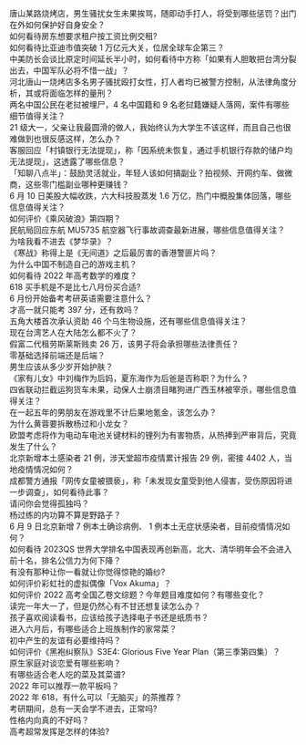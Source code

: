 唐山某路烧烤店，男生骚扰女生未果挨骂，随即动手打人，将受到哪些惩罚？出门在外如何保护好自身安全？  
如何看待房东想要求租户按工资比例交租?  
如何看待比亚迪市值突破 1 万亿元大关，位居全球车企第三？  
中美防长会谈比原定时间延长半小时，如何看待中方称「如果有人胆敢把台湾分裂出去，中国军队必将不惜一战」？  
河北唐山一烧烤店多名男子骚扰殴打女性，打人者均已被警方控制，从法律角度分析，其或将面临怎样的量刑？  
两名中国公民在老挝被埋尸，4 名中国籍和 9 名老挝籍嫌疑人落网，案件有哪些细节值得关注？  
21 级大一，父亲让我最圆滑的做人，我始终认为大学生不该这样，而且自己也很难做到也很反感这样，怎么办？  
客服回应「村镇银行无法提现」，称「因系统未恢复，通过手机银行存款的储户均无法提现」，这透露了哪些信息？  
「知聊八点半」：鼓励灵活就业，年轻人该如何搞副业？拍视频、开网约车、做微商，这些零门槛副业哪种更赚钱？  
6 月 10 日美股大幅收跌，六大科技股蒸发 1.6 万亿，热门中概股集体回落，哪些信息值得关注？  
如何评价《乘风破浪》第四期？  
民航局回应东航 MU5735 航空器飞行事故调查最新进展，哪些信息值得关注？  
为啥我看不进去《梦华录》？  
《寒战》称得上是《无间道》之后最厉害的香港警匪片吗？  
为什么中国不制造自己的游戏主机？  
如何看待 2022 年高考数学的难度？  
618 买手机是不是比七八月份买合适?  
6 月份开始备考考研英语需要注意什么？  
才高一就只能考 397 分，还有救吗？  
五角大楼首次承认资助 46 个乌生物设施，还有哪些信息值得关注？  
现在台湾艺人在大陆怎么都不火了？  
假富二代租劳斯莱斯贱卖 26 万，该男子将会承担哪些法律责任？  
零基础选择前端还是后端？  
男生应该从多少岁开始护肤？  
《家有儿女》中刘梅作为后妈，夏东海作为后爸是否称职？为什么？  
四省联动拦截运狗货车未果，动保人士崩溃目睹狗进广西玉林被宰杀，哪些信息值得关注？  
在一起五年的男朋友在游戏里不计后果地氪金，该怎么办？  
为什么黄蓉要拆散杨过和小龙女？  
欧盟考虑将作为电动车电池关键材料的锂列为有害物质，从热捧到严审背后，究竟发生了什么？  
北京新增本土感染者 21 例，涉天堂超市疫情累计报告 29 例，密接 4402 人，当地疫情情况如何？  
成都警方通报「网传女童被猥亵」，称「未发现女童受到他人侵害，受伤原因将进一步调查」，如何看待此事？  
请问你会觉得孤独吗？  
杨过练的内功算不算是野路子？  
6 月 9 日北京新增 7 例本土确诊病例、 1 例本土无症状感染者，目前疫情情况如何？  
如何看待 2023QS 世界大学排名中国表现再创新高，北大、清华明年会不会进入前十名，排名公信力为何下降？  
有没有那种让你一看就让你觉得惊艳的婚纱?  
如何评价彩虹社的虚拟偶像「Vox Akuma」？  
如何评价 2022 高考全国乙卷文综题？今年题目难度如何？有哪些变化？  
读完一年大一了，但是仍然心有不甘还想复读怎么办？  
孩子喜欢阅读看书，应该给孩子选择电子书还是纸质书？  
进入六月后，有哪些适合上班族制作的家常菜？  
初中产生的友谊有必要维持吗？  
如何评价《黑袍纠察队》S3E4: Glorious Five Year Plan（第三季第四集）？  
原生家庭对谈恋爱有哪些影响？  
有哪些适合老人吃的菜及其菜谱?  
2022 年可以推荐一款平板吗？  
2022 年 618，有什么可以「无脑买」的茶推荐？  
考研期间，总有一天会学不进去，正常吗?  
性格内向真的不好吗？  
高考超常发挥是怎样的体验?  
